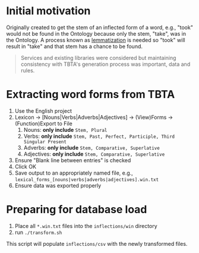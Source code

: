 # Initial motivation

Originally created to get the stem of an inflected form of a word, e.g., "took" would not be found in the Ontology
because only the stem, "take", was in the Ontology.  A process known as [lemmatization](https://en.wikipedia.org/wiki/Lemmatization) is needed so "took" will result
in "take" and that stem has a chance to be found.

> Services and existing libraries were considered but maintaining consistency with TBTA's generation process was important, data and rules.

# Extracting word forms from TBTA

1. Use the English project
1. Lexicon -> [Nouns|Verbs|Adverbs|Adjectives] -> (View)Forms -> (Function)Export to File
	1. Nouns: **only include** `Stem, Plural`
	1. Verbs: **only include** `Stem, Past, Perfect, Participle, Third Singular Present`
	1. Adverbs: **only include** `Stem, Comparative, Superlative`
	1. Adjectives: **only include** `Stem, Comparative, Superlative`
1. Ensure "Blank line between entries" is checked
1. Click OK
1. Save output to an appropriately named file, e.g., `lexical_forms_[nouns|verbs|adverbs|adjectives].win.txt`
1. Ensure data was exported properly

# Preparing for database load

1. Place all `*.win.txt` files into the `inflections/win` directory
1. run `./transform.sh`

This script will populate `inflections/csv` with the newly transformed files.
